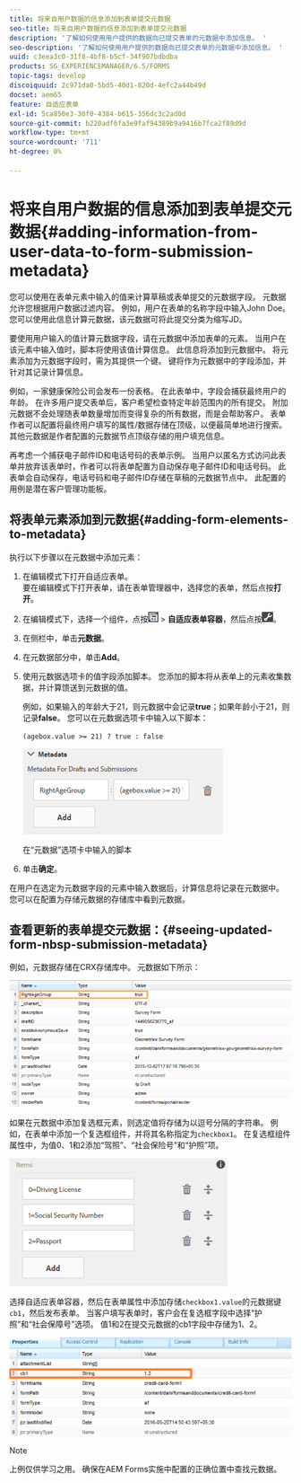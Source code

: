 ```yaml
---
title: 将来自用户数据的信息添加到表单提交元数据
seo-title: 将来自用户数据的信息添加到表单提交元数据
description: '了解如何使用用户提供的数据向已提交表单的元数据中添加信息。 '
seo-description: '了解如何使用用户提供的数据向已提交表单的元数据中添加信息。 '
uuid: c3eea3c0-31f8-4bf8-b5cf-34f907bdbdba
products: SG_EXPERIENCEMANAGER/6.5/FORMS
topic-tags: develop
discoiquuid: 2c971da0-5bd5-40d1-820d-4efc2a44b49d
docset: aem65
feature: 自适应表单
exl-id: 5ca850e3-30f0-4384-b615-356dc3c2ad0d
source-git-commit: b220adf6fa3e9faf94389b9a9416b7fca2f89d9d
workflow-type: tm+mt
source-wordcount: '711'
ht-degree: 0%

---
```


# 将来自用户数据的信息添加到表单提交元数据{#adding-information-from-user-data-to-form-submission-metadata}

您可以使用在表单元素中输入的值来计算草稿或表单提交的元数据字段。 元数据允许您根据用户数据过滤内容。 例如，用户在表单的名称字段中输入John Doe。 您可以使用此信息计算元数据，该元数据可将此提交分类为缩写JD。

要使用用户输入的值计算元数据字段，请在元数据中添加表单的元素。 当用户在该元素中输入值时，脚本将使用该值计算信息。 此信息将添加到元数据中。 将元素添加为元数据字段时，需为其提供一个键。 键将作为元数据中的字段添加，并针对其记录计算信息。

例如，一家健康保险公司会发布一份表格。 在此表单中，字段会捕获最终用户的年龄。 在许多用户提交表单后，客户希望检查特定年龄范围内的所有提交。 附加元数据不会处理随表单数量增加而变得复杂的所有数据，而是会帮助客户。 表单作者可以配置将最终用户填写的属性/数据存储在顶级，以便最简单地进行搜索。 其他元数据是作者配置的元数据节点顶级存储的用户填充信息。

再考虑一个捕获电子邮件ID和电话号码的表单示例。 当用户以匿名方式访问此表单并放弃该表单时，作者可以将表单配置为自动保存电子邮件ID和电话号码。 此表单会自动保存，电话号码和电子邮件ID存储在草稿的元数据节点中。 此配置的用例是潜在客户管理功能板。

## 将表单元素添加到元数据{#adding-form-elements-to-metadata}

执行以下步骤以在元数据中添加元素：

1. 在编辑模式下打开自适应表单。\
   要在编辑模式下打开表单，请在表单管理器中，选择您的表单，然后点按&#x200B;**打开**。
1. 在编辑模式下，选择一个组件，点按![字段级别](assets/field-level.png) > **自适应表单容器**，然后点按![cmpr](assets/cmppr.png)。
1. 在侧栏中，单击&#x200B;**元数据**。
1. 在元数据部分中，单击&#x200B;**Add**。
1. 使用元数据选项卡的值字段添加脚本。 您添加的脚本将从表单上的元素收集数据，并计算馈送到元数据的值。

   例如，如果输入的年龄大于21，则元数据中会记录&#x200B;**true**；如果年龄小于21，则记录&#x200B;**false**。 您可以在元数据选项卡中输入以下脚本：

   `(agebox.value >= 21) ? true : false`

   ![元数据脚本](assets/add-element-metadata.png)

   在“元数据”选项卡中输入的脚本

1. 单击&#x200B;**确定**。

在用户在选定为元数据字段的元素中输入数据后，计算信息将记录在元数据中。 您可以在配置为存储元数据的存储库中看到元数据。

## 查看更新的表单提交元数据：{#seeing-updated-form-nbsp-submission-metadata}

例如，元数据存储在CRX存储库中。 元数据如下所示：

![元数据](assets/metadata_entry_new.png)

如果在元数据中添加复选框元素，则选定值将存储为以逗号分隔的字符串。 例如，在表单中添加一个复选框组件，并将其名称指定为`checkbox1`。 在复选框组件属性中，为值0、1和2添加“驾照”、“社会保险号”和“护照”项。

![存储复选框中的多个值](assets/checkbox-metadata.png)

选择自适应表单容器，然后在表单属性中添加存储`checkbox1.value`的元数据键`cb1`，然后发布表单。 当客户填写表单时，客户会在复选框字段中选择“护照”和“社会保障号”选项。 值1和2在提交元数据的cb1字段中存储为1、2。

![在复选框字段中选择的多个值的元数据条目](assets/metadata-entry.png)

>[!NOTE]
>
>上例仅供学习之用。 确保在AEM Forms实施中配置的正确位置中查找元数据。
